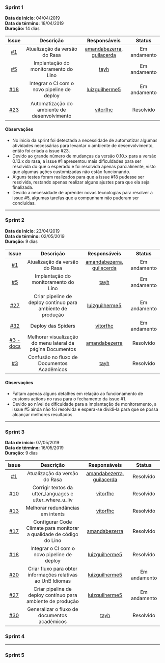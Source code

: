 ### Sprint 1

<b>Data de início:</b> 04/04/2019              
<b>Data de término:</b> 18/04/2019             
<b>Duração:</b> 14 dias                  


| Issue | Descrição | Responsáveis | Status |
| :--: | :--: | :--: | :--: |
| [#1](https://github.com/BotLino/Lino/issues/1) | Atualização da versão do Rasa | [amandabezerra](https://github.com/amandabezerra), [guilacerda](https://github.com/guilacerda) | Em andamento | 
| [#5](https://github.com/BotLino/Lino/issues/5) | Implantação do monitoramento do Lino | [tayh](https://github.com/tayh) | Em andamento |
| [#18](https://github.com/BotLino/Lino/issues/18) | Integrar o CI com o novo pipeline de deploy | [luizguilherme5](https://github.com/luizguilherme5) | Em andamento |
| [#23](https://github.com/BotLino/Lino/issues/23) | Automatização do ambiente de desenvolvimento | [vitorfhc](https://github.com/vitorfhc) | Resolvido |

#### Observações

<html>
<ul>

<li> No início da sprint foi detectada a necessidade de automatizar algumas atividades necessárias para levantar o ambiente de desenvolvimento, então foi criada a issue #23.  </li>
<li> Devido ao grande número de mudanças da versão 0.10.x para a versão 0.13.x do rasa, a issue #1 apresentou mais dificuldades para ser resolvida do que o esperado e foi resolvida apenas parcialmente, visto que algumas ações customizadas não estão funcionando. </li>
<li> Alguns testes foram realizados para que a issue #18 pudesse ser resolvida, restando apenas realizar alguns ajustes para que ela seja finalizada. </li>
<li> Devido a necessidade de aprender novas tecnologias para resolver a issue #5, algumas tarefas que a compunham não puderam ser concluídas.   </li>

</ul>
</html>


---

### Sprint 2

<b>Data de início:</b> 23/04/2019              
<b>Data de término:</b> 02/05/2019          
<b>Duração:</b> 9 dias             

| Issue | Descrição | Responsáveis | Status |
| :--: | :--: | :--: | :--: |
| [#1](https://github.com/BotLino/Lino/issues/1) | Atualização da versão do Rasa | [amandabezerra](https://github.com/amandabezerra), [guilacerda](https://github.com/guilacerda) | Em andamento | 
| [#5](https://github.com/BotLino/Lino/issues/5) | Implantação do monitoramento do Lino | [tayh](https://github.com/tayh) | Em andamento |
| [#27](https://github.com/BotLino/Lino/issues/27) | Criar pipeline de deploy contínuo para ambiente de produção | [luizguilherme5](https://github.com/luizguilherme5) | Em andamento |
| [#32](https://github.com/BotLino/Lino/issues/27) | Deploy das Spiders | [vitorfhc](https://github.com/vitorfhc) | Em andamento |
| [#3 - docs](https://github.com/BotLino/docs/issues/3) | Melhorar visualização do menu lateral da página Documentos | [amandabezerra](https://github.com/amandabezerra) | Resolvido |
| [#3](https://github.com/BotLino/Lino/issues/3) | Confusão no fluxo de Documentos Acadêmicos | [tayh](https://github.com/tayh) | Resolvido |

#### Observações

<html>
<ul>

<li> Faltam apenas alguns detalhes em relação ao funcionamento de customs actions no rasa para o fechamento da issue #1. </li>
<li> Devido ao nível de dificuldade para a implantação de monitoramento, a issue #5 ainda não foi resolvida e espera-se dividi-la para que se possa alcançar melhores resultados. </li>

</ul>
</html>

---

### Sprint 3

<b>Data de início:</b> 07/05/2019              
<b>Data de término:</b> 16/05/2019          
<b>Duração:</b> 9 dias             

| Issue | Descrição | Responsáveis | Status |
| :--: | :--: | :--: | :--: |
| [#1](https://github.com/BotLino/Lino/issues/1) | Atualização da versão do Rasa | [amandabezerra](https://github.com/amandabezerra), [guilacerda](https://github.com/guilacerda) | Resolvido | 
| [#10](https://github.com/BotLino/Lino/issues/10) | Corrigir textos da utter_languages e utter_where_u_liv | [vitorfhc](https://github.com/vitorfhc) | Resolvido |
| [#13](https://github.com/BotLino/Lino/issues/13) | Melhorar redundâncias em intents | [vitorfhc](https://github.com/vitorfhc) | Resolvido |
| [#17](https://github.com/BotLino/Lino/issues/17) | Configurar Code Climate para monitorar a qualidade de código do Lino | [amandabezerra](https://github.com/amandabezerra)| Resolvido | 
| [#18](https://github.com/BotLino/Lino/issues/18) | Integrar o CI com o novo pipeline de deploy | [luizguilherme5](https://github.com/luizguilherme5) | Resolvido |
| [#20](https://github.com/BotLino/Lino/issues/20) | Criar fluxo para obter informações relativas ao UnB Idiomas | [luizguilherme5](https://github.com/luizguilherme5) | Em andamento |
| [#27](https://github.com/BotLino/Lino/issues/27) | Criar pipeline de deploy contínuo para ambiente de produção | [luizguilherme5](https://github.com/luizguilherme5) | Em andamento |
| [#30](https://github.com/BotLino/Lino/issues/30) | Generalizar o fluxo de documentos acadêmicos | [tayh](https://github.com/tayh) | Resolvido |

### Sprint 4

---

### Sprint 5
